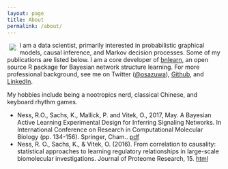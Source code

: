 ```yaml
---
layout: page
title: About
permalink: /about/
---
```


<img id="profilePic" src="https://robertness.github.io/assets/images/profile.png" align="left" style="padding:5px;">  I am a data scientist, primarily interested in probabilistic graphical models, causal inference, and Markov decision processes. Some of my publications are listed below.  I am a core developer of [bnlearn](www.bnlearn.com), an open source R package for Bayesian network structure learning.  For more professional background, see me on Twitter ([@osazuwa](https://twitter.com/osazuwa)), [Github](https://github.com/robertness), and [LinkedIn](https://www.linkedin.com/in/osazuwa).

My hobbies include being a nootropics nerd, classical Chinese, and keyboard rhythm games.  

* Ness, R.O., Sachs, K., Mallick, P. and Vitek, O., 2017, May. A Bayesian Active Learning Experimental Design for Inferring Signaling Networks. In International Conference on Research in Computational Molecular Biology (pp. 134-156). Springer, Cham.. [pdf](https://robertness.github.io/assets/manuscripts/bayes_active_learning.pdf)
* Ness, R. O., Sachs, K., & Vitek, O. (2016). From correlation to causality: statistical approaches to learning regulatory relationships in large-scale biomolecular investigations. Journal of Proteome Research, 15. [html](http://pubs.acs.org/doi/abs/10.1021/acs.jproteome.5b00911) 